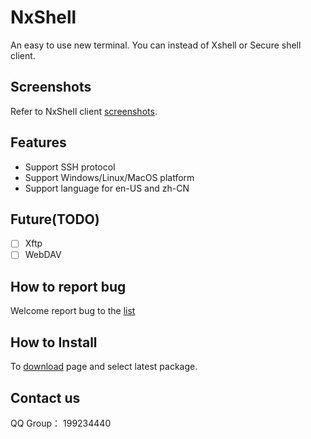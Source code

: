 # NxShell

An easy to use new terminal. You can instead of Xshell or Secure shell client.

## Screenshots

Refer to NxShell client [screenshots](https://github.com/nxshell/nxshell/tree/main/screenshots).

## Features

- Support SSH protocol
- Support Windows/Linux/MacOS platform
- Support language for en-US and zh-CN

## Future(TODO)

- [ ] Xftp
- [ ] WebDAV

## How to report bug

Welcome report bug to the [list](https://github.com/nxshell/nxshell/issues)

## How to Install

To [download](https://github.com/nxshell/nxshell/releases) page and select latest package.

## Contact us

QQ Group： 199234440

<!--
**nxshell/nxshell** is a ✨ _special_ ✨ repository because its `README.md` (this file) appears on your GitHub profile.

Here are some ideas to get you started:

- 🔭 I’m currently working on ...
- 🌱 I’m currently learning ...
- 👯 I’m looking to collaborate on ...
- 🤔 I’m looking for help with ...
- 💬 Ask me about ...
- 📫 How to reach me: ...
- 😄 Pronouns: ...
- ⚡ Fun fact: ...
-->
